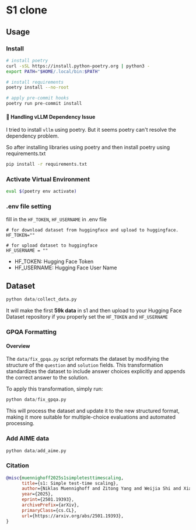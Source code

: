 # S1 clone


## Usage

### Install

```bash
# install poetry
curl -sSL https://install.python-poetry.org | python3 -
export PATH="$HOME/.local/bin:$PATH"

# install requirements
poetry install --no-root

# apply pre-commit hooks
poetry run pre-commit install
```

#### 🔧 Handling vLLM Dependency Issue

I tried to install `vllm` using poetry. But it seems poetry can't resolve the dependency problem.

So after installing libraries using poetry and then install poetry using requirements.txt

```bash
pip install -r requirements.txt
```

### Activate Virtual Environment
```bash
eval $(poetry env activate)
```


### .env file setting

fill in the `HF_TOKEN`, `HF_USERNAME` in .env file

```plain text
# for download dataset from huggingface and upload to huggingface.
HF_TOKEN=""

# for upload dataset to huggingface
HF_USERNAME = ""

```
- HF_TOKEN: Hugging Face Token
- HF_USERNAME: Hugging Face User Name

## Dataset
```python
python data/collect_data.py
```
It will make the first **59k data** in s1 and then upload to your Hugging Face Dataset repository if you properly set the `HF_TOKEN` and `HF_USERNAME`

### GPQA Formatting

#### Overview

The `data/fix_gpqa.py` script reformats the dataset by modifying the structure of the `question` and `solution` fields. This transformation standardizes the dataset to include answer choices explicitly and appends the correct answer to the solution.

To apply this transformation, simply run:
```python
python data/fix_gpqa.py
```
This will process the dataset and update it to the new structured format, making it more suitable for multiple-choice evaluations and automated processing.


### Add AIME data

```python
python data/add_aime.py
```

### Citation

```bibtex
@misc{muennighoff2025s1simpletesttimescaling,
      title={s1: Simple test-time scaling},
      author={Niklas Muennighoff and Zitong Yang and Weijia Shi and Xiang Lisa Li and Li Fei-Fei and Hannaneh Hajishirzi and Luke Zettlemoyer and Percy Liang and Emmanuel Candès and Tatsunori Hashimoto},
      year={2025},
      eprint={2501.19393},
      archivePrefix={arXiv},
      primaryClass={cs.CL},
      url={https://arxiv.org/abs/2501.19393},
}
```
